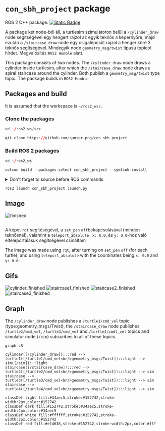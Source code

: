 # `con_sbh_project` package
ROS 2 C++ package.  [![Static Badge](https://img.shields.io/badge/ROS_2-Humble-34aec5)](https://docs.ros.org/en/humble/)

A package két node-ból áll, a turtlesim szimulátoron belül a `/cylinder_draw` node segítségével egy hengert rajzol az egyik teknős a képernyőre, majd ezután a `/staircase_draw` node egy csigalépcsőt rajzol a henger köré 3 teknős segítségével. Mindegyik node `geometry_msg/twist` típusú topicot hírdet. Megvalósítás `ROS2 Humble` alatt.

This package consists of two nodes. The `/cylinder_draw` node draws a cylinder inside turtlesim, after which the `/staircase_draw` node draws a spiral staircase around the cylinder. Both publish a `geometry_msg/twist` type topic. The package builds in `ROS2 Humble` 

## Packages and build

It is assumed that the workspace is `~/ros2_ws/`.

### Clone the packages
``` r
cd ~/ros2_ws/src
```
``` r
git clone https://github.com/gunter-png/con_sbh_project
```

### Build ROS 2 packages
``` r
cd ~/ros2_ws
```
``` r
colcon build --packages-select con_sbh_project --symlink-install
```

<details>
<summary> Don't forget to source before ROS commands.</summary>

``` bash
source ~/ros2_ws/install/setup.bash
```
</details>

``` 
ros2 launch con_sbh_project launch.py
```
## Image

![finished](img/image.png)
##

A képet `rqt` segítéségével, a `set_pen` `off`bekapcsolásával (minden teknősnél), valamint a `teleport_absolute ` `x: 0.0`, és `y: 0.0`-hoz való elteleportálásuk segítségével csináltam

The image was made using `rqt`, after turning on `set_pen` `off` (for each turtle), and using `teleport_absolute` with the coordinates being `x: 0.0` and `y: 0.0`.

## Gifs

![cylinder_finished](img/cylinder.gif) ![staircase1_finished](img/staircase1.gif) ![staircase2_finished](img/staircase2.gif) ![staircase3_finished](img/staircase3.gif)

## Graph

The `/cylinder_draw` node publishes a `/turtle1/cmd_vel` topic (type:geometry_msgs/Twist), the `/staircase_draw` node publishes `/turtle2/cmd_vel`, `/turtle3/cmd_vel`
and `/turtle4/cmdl_vel` topics and simulator node (`/sim`) subscribes to all of these topics.

```mermaid
graph LR

cylinder([/cylinder_draw]):::red --> turtle1([/turtle1/cmd_vel<br/>geometry_msgs/Twist]):::light --> sim([/sim]):::light
staircase([/staircase_draw]):::red --> turtle2([/turtle2/cmd_vel<br/>geometry_msgs/Twist]):::light --> sim
staircase --> turtle3([/turtle3/cmd_vel<br/>geometry_msgs/Twist]):::light --> sim
staircase --> turtle4([/turtle4/cmd_vel<br/>geometry_msgs/Twist]):::light --> sim

classDef light fill:#34aec5,stroke:#152742,stroke-width:2px,color:#152742  
classDef dark fill:#152742,stroke:#34aec5,stroke-width:2px,color:#34aec5
classDef white fill:#ffffff,stroke:#152742,stroke-width:2px,color:#152742
classDef red fill:#ef4638,stroke:#152742,stroke-width:2px,color:#fff